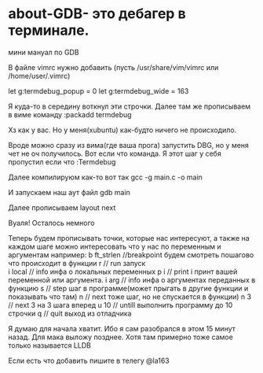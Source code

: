 # about-GDB- это дебагер в терминале. 

мини мануал по GDB

В файле vimrc нужно добавить (пусть /usr/share/vim/vimrc или /home/user/.vimrc)

let g:termdebug_popup = 0
let g:termdebug_wide = 163

Я куда-то в середину воткнул эти строчки.
Далее там же прописываем в виме команду
:packadd termdebug 

Хз как у вас. Но у меня(xubuntu) как-будто ничего не происходило.

Вроде можно сразу из вима(где ваша прога) запустить DBG, но
у меня чет не оч получилось. Вот если что команда. Я этот шаг у себя пропустил если что
:Termdebug

Далее компилируюм как-то вот так
gcc -g main.c -o main

И запускаем наш аут файл
gdb main

Далее прописываем 
layout next

Вуаля! Осталось немного

Теперь будем прописывать точки, которые нас интересуют,
 а также на каждом шаге можно интересовать что у нас по переменным и аргументам
например:
b ft_strlen	//breakpoint будем смотреть пошагово что происходит в функции
r		// run запуск 		
i local		// info  инфа о локальных переменных
p i		// print i принт вашей переменной или аргумента.
i arg		// info  инфа о аргументах переданных в функцию
s		// step	 шаг в программе(может прыгать в другие функции и показывать что там)
n		// next  тоже шаг, но не спускается в функции)
n 3		// next 3 на 3 шага вперед
u 10		// untill выполнить программу до 10 строчки
q		// quit выход из отладчика

Я думаю для начала хватит. Ибо я сам разобрался в этом 15 минут назад. 
Для мака выложу позднее. Хотя там примерно тоже самое только называется LLDB

Если есть что добавить пишите в телегу @la163
